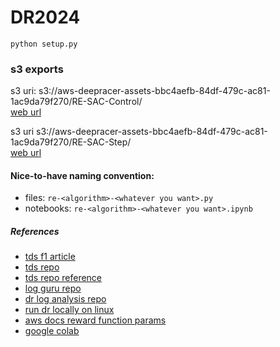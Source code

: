 # DR2024

`python setup.py`


### s3 exports
s3 uri: s3://aws-deepracer-assets-bbc4aefb-84df-479c-ac81-1ac9da79f270/RE-SAC-Control/  
[web url](https://aws-deepracer-assets-bbc4aefb-84df-479c-ac81-1ac9da79f270.s3.amazonaws.com/RE-SAC-Control/)

s3 uri s3://aws-deepracer-assets-bbc4aefb-84df-479c-ac81-1ac9da79f270/RE-SAC-Step/  
[web url](https://aws-deepracer-assets-bbc4aefb-84df-479c-ac81-1ac9da79f270.s3.amazonaws.com/RE-SAC-Step/)


#### Nice-to-have naming convention:
- files: `re-<algorithm>-<whatever you want>.py`
- notebooks: `re-<algorithm>-<whatever you want>.ipynb`


##### References
- [tds f1 article](https://towardsdatascience.com/an-advanced-guide-to-aws-deepracer-2b462c37eea)
- [tds repo](https://github.com/dgnzlz/Capstone_AWS_DeepRacer/tree/master)
- [tds repo reference](https://github.com/cdthompson/deepracer-k1999-race-lines/blob/master/Race-Line-Calculation.ipynb)
- [log guru repo](https://github.com/aws-deepracer-community/deepracer-log-guru?tab=readme-ov-file)
- [dr log analysis repo](https://github.com/aws-deepracer-community/deepracer-analysis)
- [run dr locally on linux](https://aws-deepracer-community.github.io/deepracer-for-cloud/)
- [aws docs reward function params](https://docs.aws.amazon.com/deepracer/latest/developerguide/deepracer-reward-function-input.html)
- [google colab](https://colab.google/)
